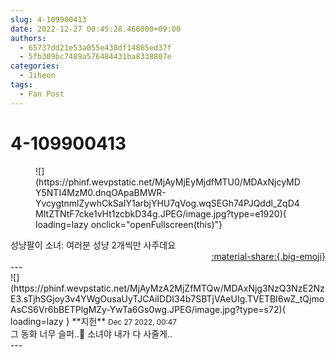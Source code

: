 ```yaml
---
slug: 4-109900413
date: 2022-12-27 00:45:28.466000+09:00
authors:
  - 65737dd21e53a055e438df14865ed37f
  - 5fb309bc7489a576484431ba8338807e
categories:
  - Jiheon
tags:
  - Fan Post
---
```


# 4-109900413

<div class="post-container" markdown="1">
<div class="content-container md-sidebar__scrollwrap" markdown="1">


<figure markdown="1">
![](https://phinf.wevpstatic.net/MjAyMjEyMjdfMTU0/MDAxNjcyMDY5NTI4MzM0.dnqOApaBMWR-YvcygtnmlZywhCkSaIY1arbjYHU7qVog.wqSEGh74PJQddl_ZqD4MItZTNtF7cke1vHt1zcbkD34g.JPEG/image.jpg?type=e1920){ loading=lazy onclick="openFullscreen(this)"}
</figure>
성냥팔이 소녀: 여러분 성냥 2개씩만 사주데요

</div>
</div>

<div style="text-align: right;" markdown="1">
<a href="https://weverse.io/fromis9/fanpost/4-109900413" style="text-align: right;">:material-share:{.big-emoji}</a>
</div>
---

<div class="comments-container md-sidebar__scrollwrap" markdown="1">
<div class="comment" markdown="1">
<div class='id-container' markdown="1">
![](https://phinf.wevpstatic.net/MjAyMzA2MjZfMTQw/MDAxNjg3NzQ3NzE2NzE3.sTjhSGjoy3v4YWgOusaUyTJCAiIDDI34b7SBTjVAeUIg.TVETBI6wZ_tQjmoAsCS6Vr6bBETPlgMZy-YwTa6Gs0wg.JPEG/image.jpg?type=s72){ loading=lazy }
**<span class="artist">지헌</span>** <small>Dec 27 2022, 00:47</small><br>
</div>
<div class='comment-body' markdown="1">
그 동화 너무 슬퍼..🥲 소녀야 내가 다 사줄게..
</div>
</div>
</div>
---
